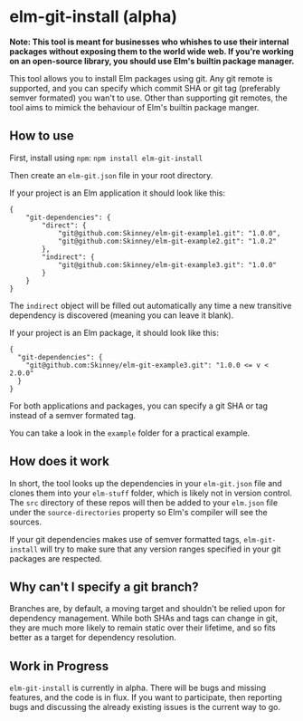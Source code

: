 # elm-git-install (alpha)

__Note: This tool is meant for businesses who whishes to use their internal packages without exposing them to the world wide web. If you're working on an open-source library, you should use Elm's builtin package manager.__

This tool allows you to install Elm packages using git. Any git remote is supported, and you can specify which commit SHA or git tag (preferably semver formated) you wan't to use. Other than supporting git remotes, the tool aims to mimick the behaviour of Elm's builtin package manger.

## How to use

First, install using `npm`: `npm install elm-git-install`

Then create an `elm-git.json` file in your root directory.

If your project is an Elm application it should look like this:

```
{
    "git-dependencies": {
        "direct": {
            "git@github.com:Skinney/elm-git-example1.git": "1.0.0",
            "git@github.com:Skinney/elm-git-example2.git": "1.0.2"
        },
        "indirect": {
            "git@github.com:Skinney/elm-git-example3.git": "1.0.0"
        }
    }
}
```

The `indirect` object will be filled out automatically any time a new transitive dependency is discovered (meaning you can leave it blank).

If your project is an Elm package, it should look like this:

```
{
  "git-dependencies": {
    "git@github.com:Skinney/elm-git-example3.git": "1.0.0 <= v < 2.0.0"
  }
}
```

For both applications and packages, you can specify a git SHA or tag instead of a semver formated tag.

You can take a look in the `example` folder for a practical example.

## How does it work

In short, the tool looks up the dependencies in your `elm-git.json` file and clones them into your `elm-stuff` folder, which is likely not in version control. The `src` directory of these repos will then be added to your `elm.json` file under the `source-directories` property so Elm's compiler will see the sources.

If your git dependencies makes use of semver formatted tags, `elm-git-install` will try to make sure that any version ranges specified in your git packages are respected.

## Why can't I specify a git branch?

Branches are, by default, a moving target and shouldn't be relied upon for dependency management. While both SHAs and tags can change in git, they are much more likely to remain static over their lifetime, and so fits better as a target for dependency resolution.

## Work in Progress

`elm-git-install` is currently in alpha. There will be bugs and missing features, and the code is in flux. If you want to participate, then reporting bugs and discussing the already existing issues is the current way to go.
